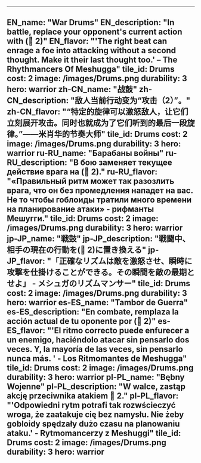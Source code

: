 ---

EN_name: "War Drums"
EN_description: "In battle, replace your opponent's current action with (🔸 2)"
EN_flavor: "'The right beat can enrage a foe into attacking without a second thought. Make it their last thought too.' – The Rhythmancers Of Meshugga"
tile_id: Drums
cost: 2
image: /images/Drums.png
durability: 3
hero: warrior
zh-CN_name: "战鼓"
zh-CN_description: "敌人当前行动变为“攻击（2）”。"
zh-CN_flavor: "“特定的旋律可以激怒敌人，让它们立刻展开攻击。同时也就成为了它们听到的最后一段旋律。”——米肖华的节奏大师"
tile_id: Drums
cost: 2
image: /images/Drums.png
durability: 3
hero: warrior
ru-RU_name: "Барабаны войны"
ru-RU_description: "В бою заменяет текущее действие врага на (🔸 2)."
ru-RU_flavor: "«Правильный ритм может так разозлить врага, что он без промедления нападет на вас. Не то чтобы гоблоиды тратили много времени на планирование атаки» - рифманты Мешугги."
tile_id: Drums
cost: 2
image: /images/Drums.png
durability: 3
hero: warrior
jp-JP_name: "戦鼓"
jp-JP_description: "戦闘中、相手の現在の行動を(🔸 2)に置き換える"
jp-JP_flavor: "「正確なリズムは敵を激怒させ、瞬時に攻撃を仕掛けることができる。その瞬間を敵の最期とせよ」 - メシュガのリズムマンサー"
tile_id: Drums
cost: 2
image: /images/Drums.png
durability: 3
hero: warrior
es-ES_name: "Tambor de Guerra"
es-ES_description: "En combate, remplaza la acción actual de tu oponente por (🔸 2)"
es-ES_flavor: "'El ritmo correcto puede enfurecer a un enemigo, haciéndolo atacar sin pensarlo dos veces. Y, la mayoría de las veces, sin pensarlo nunca más. ' - Los Ritmomantes de Meshugga"
tile_id: Drums
cost: 2
image: /images/Drums.png
durability: 3
hero: warrior
pl-PL_name: "Bębny Wojenne"
pl-PL_description: "W walce, zastąp akcję przeciwnika atakiem 🔸 2."
pl-PL_flavor: "'Odpowiedni rytm potrafi tak rozwścieczyć wroga, że zaatakuje cię bez namysłu. Nie żeby gobloidy spędzały dużo czasu na planowaniu ataku.' - Rytmomancerzy z Meshuggi"
tile_id: Drums
cost: 2
image: /images/Drums.png
durability: 3
hero: warrior
---